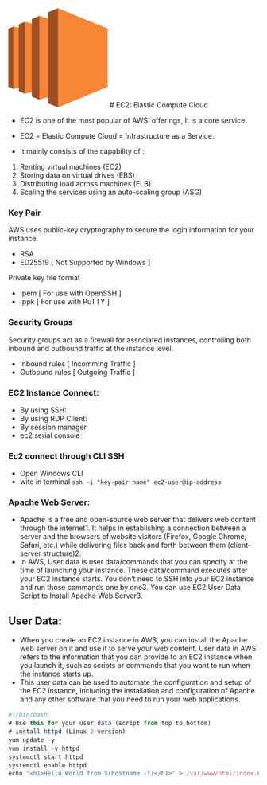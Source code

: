 <img src="https://github.com/vaibhavkapase1302/AWS-Services/blob/main/EC2%20Section/EC2%20Logo.png" width="200" height="200" alt="AWS EC2 Logo">
# EC2: Elastic Compute Cloud

* EC2 is one of the most popular of AWS’ offerings, It is a core service.
* EC2 = Elastic Compute Cloud = Infrastructure as a Service.

* It mainly consists of the capability of :
1. Renting virtual machines (EC2)
2. Storing data on virtual drives (EBS)
3. Distributing load across machines (ELB)
4. Scaling the services using an auto-scaling group (ASG)

### Key Pair
AWS uses public-key cryptography to secure the login information for your instance.
- RSA 
- ED25519 [ Not Supported by Windows ]

Private key file format
- .pem [ For use with OpenSSH ]
- .ppk [ For use with PuTTY ]
 
### Security Groups
Security groups act as a firewall for associated instances, controlling both inbound and outbound traffic at the instance level.
- Inbound rules [ Incomming Traffic ]
- Outbound rules [ Outgoing Traffic ]

### EC2 Instance Connect:
* By using SSH:
* By using RDP Client:
* By session manager
* ec2 serial console

### Ec2 connect through CLI SSH
* Open Windows CLI 
* wite in terminal ```ssh -i "key-pair name" ec2-user@ip-address```



### Apache Web Server:
* Apache is a free and open-source web server that delivers web content through the internet1. It helps in establishing a connection between a server and the browsers of website visitors (Firefox, Google Chrome, Safari, etc.) while delivering files back and forth between them (client-server structure)2.
* In AWS, User data is user data/commands that you can specify at the time of launching your instance. These data/command executes after your EC2 instance starts. You don’t need to SSH into your EC2 instance and run those commands one by one3. You can use EC2 User Data Script to Install Apache Web Server3.


## User Data:

* When you create an EC2 instance in AWS, you can install the Apache web server on it and use it to serve your web content. User data in AWS refers to the information that you can provide to an EC2 instance when you launch it, such as scripts or commands that you want to run when the instance starts up. 
* This user data can be used to automate the configuration and setup of the EC2 instance, including the installation and configuration of Apache and any other software that you need to run your web applications.

```js
#!/bin/bash
# Use this for your user data (script from top to bottom)
# install httpd (Linux 2 version)
yum update -y
yum install -y httpd
systemctl start httpd
systemctl enable httpd
echo "<h1>Hello World from $(hostname -f)</h1>" > /var/www/html/index.html
```

